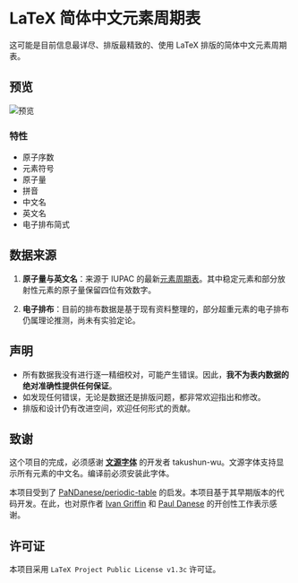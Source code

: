 # LaTeX 简体中文元素周期表

这可能是目前信息最详尽、排版最精致的、使用 LaTeX 排版的简体中文元素周期表。

## 预览

![预览](Chinese-Periodic-Table.png)

### 特性

- 原子序数
- 元素符号
- 原子量
- 拼音
- 中文名
- 英文名
- 电子排布简式

## 数据来源

1. **原子量与英文名**：来源于 IUPAC 的最新[元素周期表](https://iupac.org/what-we-do/periodic-table-of-elements)。其中稳定元素和部分放射性元素的原子量保留四位有效数字。

2. **电子排布**：目前的排布数据是基于现有资料整理的，部分超重元素的电子排布仍属理论推测，尚未有实验定论。

## 声明

- 所有数据我没有进行逐一精细校对，可能产生错误。因此，**我不为表内数据的绝对准确性提供任何保证**。
- 如发现任何错误，无论是数据还是排版问题，都非常欢迎指出和修改。
- 排版和设计仍有改进空间，欢迎任何形式的贡献。

## 致谢

这个项目的完成，必须感谢 [**文源字体**](https://github.com/takushun-wu/WenYuanFonts) 的开发者 takushun-wu。文源字体支持显示所有元素的中文名。编译前必须安装此字体。

本项目受到了 [PaNDanese/periodic-table](https://github.com/PaNDanese/periodic-table) 的启发。本项目基于其早期版本的代码开发。在此，也对原作者 [Ivan Griffin](https://github.com/griffini) 和 [Paul Danese](https://github.com/PaNDanese) 的开创性工作表示感谢。

## 许可证

本项目采用 `LaTeX Project Public License v1.3c` 许可证。

